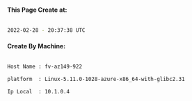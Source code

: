 
   
#### This Page Create at:

```bash

2022-02-28 - 20:37:38 UTC

```

#### Create By Machine:

```bash

Host Name : fv-az149-922

platform  : Linux-5.11.0-1028-azure-x86_64-with-glibc2.31

Ip Local  : 10.1.0.4

```

